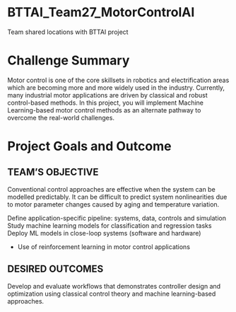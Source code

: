 # BTTAI_Team27_MotorControlAI
Team shared locations with BTTAI project
# Challenge Summary
Motor control is one of the core skillsets in robotics and electrification areas which are becoming more and more widely used in the industry. Currently, many industrial motor applications are driven by classical and robust control-based methods. In this project, you will implement Machine Learning-based motor control methods as an alternate pathway to overcome the real-world challenges.

# Project Goals and Outcome
## TEAM’S OBJECTIVE
Conventional control approaches are effective when the system can be modelled predictably. It can be difficult to predict system nonlinearities due to motor parameter changes caused by aging and temperature variation.
 
Define application-specific pipeline: systems, data, controls and simulation
Study machine learning models for classification and regression tasks 
Deploy ML models in close-loop systems (software and hardware)  
* Use of reinforcement learning in motor control applications

## DESIRED OUTCOMES
Develop and evaluate workflows that demonstrates controller design and optimization using classical control theory and machine learning-based approaches. 


